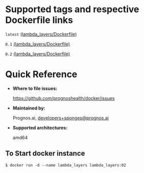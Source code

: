 # Supported tags and respective Dockerfile links

`latest` [(lambda_layers/Dockerfile)](https://github.com/prognoshealth/docker/blob/master/lambda_layers/Dockerfile)

`0.1` [(lambda_layers/Dockerfile)](https://github.com/prognoshealth/docker/blob/lambda_layers_0.1/lambda_layers/Dockerfile)

`0.2` [(lambda_layers/Dockerfile)](https://github.com/prognoshealth/docker/blob/lambda_layers_0.2/lambda_layers/Dockerfile)

# Quick Reference
- **Where to file issues:**

    https://github.com/prognoshealth/docker/issues
    
- **Maintained by:**

    Prognos.ai, developers+sponges@prognos.ai

- **Supported architectures:**

    amd64

## To Start docker instance

```
$ docker run -d --name lambda_layers lambda_layers:02
```
